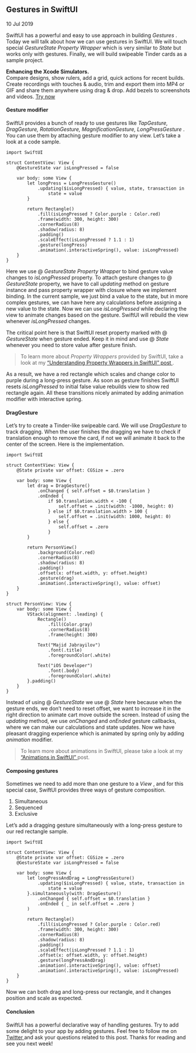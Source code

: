 ##  Gestures in SwiftUI

10 Jul 2019

SwiftUI has a powerful and easy to use approach in building _Gestures_ . Today
we will talk about how we can use gestures in SwiftUI. We will touch special
_GestureState Property Wrapper_ which is very similar to _State_ but works
only with gestures. Finally, we will build swipeable Tinder cards as a sample
project.

**Enhancing the Xcode Simulators.**  
Compare designs, show rulers, add a grid, quick actions for recent builds.
Create recordings with touches & audio, trim and export them into MP4 or GIF
and share them anywhere using drag & drop. Add bezels to screenshots and
videos. [ Try now ](https://gumroad.com/a/931293139/ftvbh)

####  Gesture modifier

SwiftUI provides a bunch of ready to use gestures like _TapGesture,
DragGesture, RotationGesture, MagnificationGesture, LongPressGesture_ . You
can use them by attaching gesture modifier to any view. Let’s take a look at a
code sample.

    
    
    import SwiftUI
    
    struct ContentView: View {
        @GestureState var isLongPressed = false
    
        var body: some View {
            let longPress = LongPressGesture()
                .updating($isLongPressed) { value, state, transaction in
                    state = value
            }
    
            return Rectangle()
                .fill(isLongPressed ? Color.purple : Color.red)
                .frame(width: 300, height: 300)
                .cornerRadius(8)
                .shadow(radius: 8)
                .padding()
                .scaleEffect(isLongPressed ? 1.1 : 1)
                .gesture(longPress)
                .animation(.interactiveSpring(), value: isLongPressed)
        }
    }
    

Here we use @ _GestureState Property Wrapper_ to bind gesture value changes to
_isLongPressed_ property. To attach gesture changes to @ _GestureState_
property, we have to call _updating_ method on gesture instance and pass
property wrapper with closure where we implement binding. In the current
sample, we just bind a value to the state, but in more complex gestures, we
can have here any calculations before assigning a new value to the state. Now
we can use _isLongPressed_ while declaring the view to animate changes based
on the gesture. SwiftUI will rebuild the view whenever _isLongPressed_
changes.

The critical point here is that SwiftUI reset property marked with @
_GestureState_ when gesture ended. Keep it in mind and use @ _State_ whenever
you need to store value after gesture finish.

> To learn more about _Property Wrappers_ provided by SwiftUI, take a look at
> my [ “Understanding Property Wrappers in SwiftUI” post
> ](/2019/06/12/understanding-property-wrappers-in-swiftui/) .

As a result, we have a red rectangle which scales and change color to purple
during a long-press gesture. As soon as gesture finishes SwiftUI resets
_isLongPressed_ to initial false value rebuilds view to show red rectangle
again. All these transitions nicely animated by adding animation modifier with
interactive spring.

####  DragGesture

Let’s try to create a Tinder-like swipeable card. We will use _DragGesture_ to
track dragging. When the user finishes the dragging we have to check if
translation enough to remove the card, if not we will animate it back to the
center of the screen. Here is the implementation.

    
    
    import SwiftUI
    
    struct ContentView: View {
        @State private var offset: CGSize = .zero
    
        var body: some View {
            let drag = DragGesture()
                .onChanged { self.offset = $0.translation }
                .onEnded {
                    if $0.translation.width < -100 {
                        self.offset = .init(width: -1000, height: 0)
                    } else if $0.translation.width > 100 {
                        self.offset = .init(width: 1000, height: 0)
                    } else {
                        self.offset = .zero
                    }
            }
    
            return PersonView()
                .background(Color.red)
                .cornerRadius(8)
                .shadow(radius: 8)
                .padding()
                .offset(x: offset.width, y: offset.height)
                .gesture(drag)
                .animation(.interactiveSpring(), value: offset)
        }
    }
    
    struct PersonView: View {
        var body: some View {
            VStack(alignment: .leading) {
                Rectangle()
                    .fill(Color.gray)
                    .cornerRadius(8)
                    .frame(height: 300)
    
                Text("Majid Jabrayilov")
                    .font(.title)
                    .foregroundColor(.white)
    
                Text("iOS Developer")
                    .font(.body)
                    .foregroundColor(.white)
            }.padding()
        }
    }
    

Instead of using @ _GestureState_ we use @ _State_ here because when the
gesture ends, we don’t need to reset offset, we want to increase it in the
right direction to animate cart move outside the screen. Instead of using the
_updating_ method, we use _onChanged_ and _onEnded_ gesture callbacks, where
we can make our calculations and state updates. Now we have pleasant dragging
experience which is animated by spring only by adding _animation_ modifier.

> To learn more about animations in SwiftUI, please take a look at my [
> “Animations in SwiftUI” ](/2019/06/26/animations-in-swiftui/) post.

####  Composing gestures

Sometimes we need to add more than one gesture to a _View_ , and for this
special case, SwiftUI provides three ways of gesture composition.

  1. Simultaneous 
  2. Sequenced 
  3. Exclusive 

Let’s add a dragging gesture simultaneously with a long-press gesture to our
red rectangle sample.

    
    
    import SwiftUI
    
    struct ContentView: View {
        @State private var offset: CGSize = .zero
        @GestureState var isLongPressed = false
    
        var body: some View {
            let longPressAndDrag = LongPressGesture()
                .updating($isLongPressed) { value, state, transaction in
                    state = value
            }.simultaneously(with: DragGesture()
                .onChanged { self.offset = $0.translation }
                .onEnded { _ in self.offset = .zero }
            )
    
            return Rectangle()
                .fill(isLongPressed ? Color.purple : Color.red)
                .frame(width: 300, height: 300)
                .cornerRadius(8)
                .shadow(radius: 8)
                .padding()
                .scaleEffect(isLongPressed ? 1.1 : 1)
                .offset(x: offset.width, y: offset.height)
                .gesture(longPressAndDrag)
                .animation(.interactiveSpring(), value: offset)
                .animation(.interactiveSpring(), value: isLongPressed)
        }
    }
    

Now we can both drag and long-press our rectangle, and it changes position and
scale as expected.

####  Conclusion

SwiftUI has a powerful declarative way of handling gestures. Try to add some
delight to your app by adding gestures. Feel free to follow me on [ Twitter
](https://twitter.com/mecid) and ask your questions related to this post.
Thanks for reading and see you next week!

